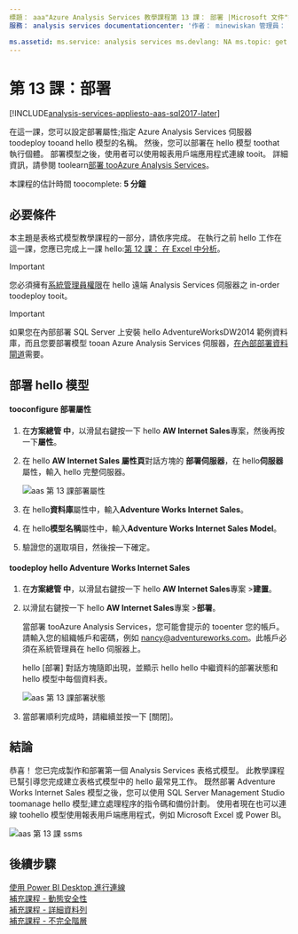 ```yaml
---
標題： aaa"Azure Analysis Services 教學課程第 13 課： 部署 |Microsoft 文件"描述： 描述如何 toodeploy hello 教學課程專案 tooAzure Analysis Services。
服務： analysis services documentationcenter: '作者： minewiskan 管理員： erikre 編輯器:' 標記: '

ms.assetid: ms.service: analysis services ms.devlang: NA ms.topic: get 啟動文章 ms.tgt_pltfrm: NA ms.workload: na ms.date: 07/17/2017 ms.author: owend
---
```

# <a name="lesson-13-deploy"></a>第 13 課：部署

[!INCLUDE[analysis-services-appliesto-aas-sql2017-later](../../../includes/analysis-services-appliesto-aas-sql2017-later.md)]

在這一課，您可以設定部署屬性;指定 Azure Analysis Services 伺服器 toodeploy tooand hello 模型的名稱。 然後，您可以部署在 hello 模型 toothat 執行個體。 部署模型之後，使用者可以使用報表用戶端應用程式連線 tooit。 詳細資訊，請參閱 toolearn[部署 tooAzure Analysis Services](https://docs.microsoft.com/azure/analysis-services/analysis-services-deploy)。  
  
本課程的估計時間 toocomplete: **5 分鐘**  
  
## <a name="prerequisites"></a>必要條件  
本主題是表格式模型教學課程的一部分，請依序完成。 在執行之前 hello 工作在這一課，您應已完成上一課 hello:[第 12 課： 在 Excel 中分析](../tutorials/aas-lesson-12-analyze-in-excel.md)。  

> [!IMPORTANT]  
> 您必須擁有[系統管理員權限](../analysis-services-server-admins.md)在 hello 遠端 Analysis Services 伺服器之 in-order toodeploy tooit。  

> [!IMPORTANT]  
> 如果您在內部部署 SQL Server 上安裝 hello AdventureWorksDW2014 範例資料庫，而且您要部署模型 tooan Azure Analysis Services 伺服器，[在內部部署資料閘道](../analysis-services-gateway.md)需要。
  
## <a name="deploy-hello-model"></a>部署 hello 模型  
  
#### <a name="tooconfigure-deployment-properties"></a>tooconfigure 部署屬性  

  
1.  在**方案總管 中**，以滑鼠右鍵按一下 hello **AW Internet Sales**專案，然後再按一下**屬性**。  
  
2.  在 hello **AW Internet Sales 屬性頁**對話方塊的 **部署伺服器**，在 hello**伺服器**屬性，輸入 hello 完整伺服器。  

    ![aas 第 13 課部署屬性](../tutorials/media/aas-lesson13-deploy-property.png)
  
3.  在 hello**資料庫**屬性中，輸入**Adventure Works Internet Sales**。  
  
4.  在 hello**模型名稱**屬性中，輸入**Adventure Works Internet Sales Model**。  
  
5.  驗證您的選取項目，然後按一下確定。  
  
#### <a name="toodeploy-hello-adventure-works-internet-sales"></a>toodeploy hello Adventure Works Internet Sales
  
1.  在**方案總管 中**，以滑鼠右鍵按一下 hello **AW Internet Sales**專案 >**建置**。  

2.  以滑鼠右鍵按一下 hello **AW Internet Sales**專案 >**部署**。

    當部署 tooAzure Analysis Services，您可能會提示的 tooenter 您的帳戶。 請輸入您的組織帳戶和密碼，例如 nancy@adventureworks.com。此帳戶必須在系統管理員在 hello 伺服器上。
  
    hello [部署] 對話方塊隨即出現，並顯示 hello hello 中繼資料的部署狀態和 hello 模型中每個資料表。  
    
    ![aas 第 13 課部署狀態](../tutorials/media/aas-lesson13-deploy-status.png)
  
3. 當部署順利完成時，請繼續並按一下 [關閉]。  
  
## <a name="conclusion"></a>結論  
恭喜！ 您已完成製作和部署第一個 Analysis Services 表格式模型。 此教學課程已幫引導您完成建立表格式模型中的 hello 最常見工作。 既然部署 Adventure Works Internet Sales 模型之後，您可以使用 SQL Server Management Studio toomanage hello 模型;建立處理程序的指令碼和備份計劃。 使用者現在也可以連線 toohello 模型使用報表用戶端應用程式，例如 Microsoft Excel 或 Power BI。  

![aas 第 13 課 ssms](../tutorials/media/aas-lesson13-ssms.png)
  
  
  
## <a name="whats-next"></a>後續步驟
[使用 Power BI Desktop 進行連線](../analysis-services-connect-pbi.md)   
[補充課程 - 動態安全性](../tutorials/aas-supplemental-lesson-dynamic-security.md)   
[補充課程 - 詳細資料列](../tutorials/aas-supplemental-lesson-detail-rows.md)   
[補充課程 - 不完全階層](../tutorials/aas-supplemental-lesson-ragged-hierarchies.md)   

